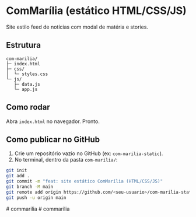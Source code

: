 # ComMarília (estático HTML/CSS/JS)

Site estilo feed de notícias com modal de matéria e stories.

## Estrutura
```
com-marilia/
├─ index.html
├─ css/
│  └─ styles.css
└─ js/
   ├─ data.js
   └─ app.js
```

## Como rodar
Abra `index.html` no navegador. Pronto.

## Como publicar no GitHub
1. Crie um repositório vazio no GitHub (ex: `com-marilia-static`).
2. No terminal, dentro da pasta `com-marilia/`:
```bash
git init
git add .
git commit -m "feat: site estático ComMarília (HTML/CSS/JS)"
git branch -M main
git remote add origin https://github.com/<seu-usuario>/com-marilia-static.git
git push -u origin main
```
#   c o m m a r i l i a  
 #   c o m m a r i l i a  
 